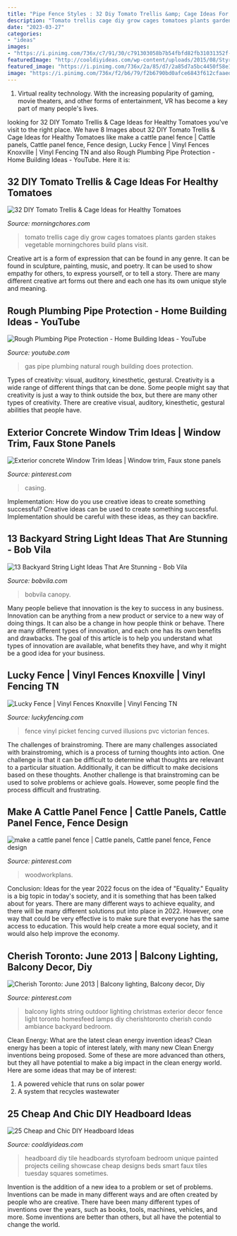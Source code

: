 ```yaml
---
title: "Pipe Fence Styles : 32 Diy Tomato Trellis &amp; Cage Ideas For Healthy Tomatoes"
description: "Tomato trellis cage diy grow cages tomatoes plants garden stakes vegetable morningchores build plans visit"
date: "2023-03-27"
categories:
- "ideas"
images:
- "https://i.pinimg.com/736x/c7/91/30/c791303058b7b54fbfd82fb31031352f--outdoor-globe-string-lights-globe-lights.jpg"
featuredImage: "http://cooldiyideas.com/wp-content/uploads/2015/08/Styrofoam-Tile-Headboard.jpg"
featured_image: "https://i.pinimg.com/736x/2a/85/d7/2a85d7a5bc4450f58e12dcc272e93449.jpg"
image: "https://i.pinimg.com/736x/f2/b6/79/f2b6790bd0afce6843f612cfaaeda481--window-casing-window-trims.jpg"
---
```



1. Virtual reality technology. With the increasing popularity of gaming, movie theaters, and other forms of entertainment, VR has become a key part of many people's lives.

	

		
looking for 32 DIY Tomato Trellis &amp; Cage Ideas for Healthy Tomatoes you've visit to the right place. We have 8 Images about 32 DIY Tomato Trellis &amp; Cage Ideas for Healthy Tomatoes like make a cattle panel fence | Cattle panels, Cattle panel fence, Fence design, Lucky Fence | Vinyl Fences Knoxville | Vinyl Fencing TN and also Rough Plumbing Pipe Protection - Home Building Ideas - YouTube. Here it is:
		
    
## 32 DIY Tomato Trellis &amp; Cage Ideas For Healthy Tomatoes

<img loading=lazy src="http://morningchores.com/wp-content/uploads/2016/05/Tomato-Trellis-and-Cage-Ideas-FB.jpg" onerror="this.onerror=null;this.src='https://tse2.mm.bing.net/th?id=OIP.Z1pyS-GeuUgrjQEVRZTndQHaD2&amp;pid=15.1';" alt="32 DIY Tomato Trellis &amp; Cage Ideas for Healthy Tomatoes">

_Source: morningchores.com_

>tomato trellis cage diy grow cages tomatoes plants garden stakes vegetable morningchores build plans visit. 

	

Creative art is a form of expression that can be found in any genre. It can be found in sculpture, painting, music, and poetry. It can be used to show empathy for others, to express yourself, or to tell a story. There are many different creative art forms out there and each one has its own unique style and meaning.

    
## Rough Plumbing Pipe Protection - Home Building Ideas - YouTube

<img loading=lazy src="https://i.ytimg.com/vi/ePDa9G1NMMY/hqdefault.jpg" onerror="this.onerror=null;this.src='https://tse3.mm.bing.net/th?id=OIP.GfkRMOsdtEuc4vYgAl-JOwHaFj&amp;pid=15.1';" alt="Rough Plumbing Pipe Protection - Home Building Ideas - YouTube">

_Source: youtube.com_

>gas pipe plumbing natural rough building does protection. 

	

Types of creativity: visual, auditory, kinesthetic, gestural.
Creativity is a wide range of different things that can be done. Some people might say that creativity is just a way to think outside the box, but there are many other types of creativity. There are creative visual, auditory, kinesthetic, gestural abilities that people have.

    
## Exterior Concrete Window Trim Ideas | Window Trim, Faux Stone Panels

<img loading=lazy src="https://i.pinimg.com/736x/f2/b6/79/f2b6790bd0afce6843f612cfaaeda481--window-casing-window-trims.jpg" onerror="this.onerror=null;this.src='https://tse3.mm.bing.net/th?id=OIP.aZN7Bf6vnxo7Voe9E8xPqAHaJ3&amp;pid=15.1';" alt="Exterior concrete Window Trim Ideas | Window trim, Faux stone panels">

_Source: pinterest.com_

>casing. 

	

Implementation: How do you use creative ideas to create something successful?
Creative ideas can be used to create something successful. Implementation should be careful with these ideas, as they can backfire.

    
## 13 Backyard String Light Ideas That Are Stunning - Bob Vila

<img loading=lazy src="https://s3-production.bobvila.com/slides/38337/original/outdoor_pool_canopy_string_lights.jpg?1594324239" onerror="this.onerror=null;this.src='https://tse2.mm.bing.net/th?id=OIP.CRGx_4fR8SYDwzUpVLkO_AHaFX&amp;pid=15.1';" alt="13 Backyard String Light Ideas That Are Stunning - Bob Vila">

_Source: bobvila.com_

>bobvila canopy. 

	

Many people believe that innovation is the key to success in any business. Innovation can be anything from a new product or service to a new way of doing things. It can also be a change in how people think or behave. There are many different types of innovation, and each one has its own benefits and drawbacks. The goal of this article is to help you understand what types of innovation are available, what benefits they have, and why it might be a good idea for your business.

    
## Lucky Fence | Vinyl Fences Knoxville | Vinyl Fencing TN

<img loading=lazy src="https://www.luckyfencing.com/wp-content/uploads/2014/10/curved-matte-finish-vinyl-pvc-picket-fence.jpg" onerror="this.onerror=null;this.src='https://tse2.mm.bing.net/th?id=OIP.MFoPN896WdBYgMKSke7kEAHaDz&amp;pid=15.1';" alt="Lucky Fence | Vinyl Fences Knoxville | Vinyl Fencing TN">

_Source: luckyfencing.com_

>fence vinyl picket fencing curved illusions pvc victorian fences. 

	

The challenges of brainstroming.
There are many challenges associated with brainstroming, which is a process of turning thoughts into action. One challenge is that it can be difficult to determine what thoughts are relevant to a particular situation. Additionally, it can be difficult to make decisions based on these thoughts. Another challenge is that brainstroming can be used to solve problems or achieve goals. However, some people find the process difficult and frustrating.

    
## Make A Cattle Panel Fence | Cattle Panels, Cattle Panel Fence, Fence Design

<img loading=lazy src="https://i.pinimg.com/736x/2a/85/d7/2a85d7a5bc4450f58e12dcc272e93449.jpg" onerror="this.onerror=null;this.src='https://tse4.mm.bing.net/th?id=OIP.QDlfiNzy-65NGXx8oeXXxQHaK2&amp;pid=15.1';" alt="make a cattle panel fence | Cattle panels, Cattle panel fence, Fence design">

_Source: pinterest.com_

>woodworkplans. 

	

Conclusion:
Ideas for the year 2022 focus on the idea of "Equality." Equality is a big topic in today's society, and it is something that has been talked about for years. There are many different ways to achieve equality, and there will be many different solutions put into place in 2022. However, one way that could be very effective is to make sure that everyone has the same access to education. This would help create a more equal society, and it would also help improve the economy.

    
## Cherish Toronto: June 2013 | Balcony Lighting, Balcony Decor, Diy

<img loading=lazy src="https://i.pinimg.com/736x/c7/91/30/c791303058b7b54fbfd82fb31031352f--outdoor-globe-string-lights-globe-lights.jpg" onerror="this.onerror=null;this.src='https://tse2.mm.bing.net/th?id=OIP.gjEBcl_-PR03sBbqHp8YPwHaJ4&amp;pid=15.1';" alt="Cherish Toronto: June 2013 | Balcony lighting, Balcony decor, Diy">

_Source: pinterest.com_

>balcony lights string outdoor lighting christmas exterior decor fence light toronto homesfeed lamps diy cherishtoronto cherish condo ambiance backyard bedroom. 

	

Clean Energy: What are the latest clean energy invention ideas?
Clean energy has been a topic of interest lately, with many new Clean Energy inventions being proposed. Some of these are more advanced than others, but they all have potential to make a big impact in the clean energy world. Here are some ideas that may be of interest: 
1. A powered vehicle that runs on solar power 
2. A system that recycles wastewater 

    
## 25 Cheap And Chic DIY Headboard Ideas

<img loading=lazy src="http://cooldiyideas.com/wp-content/uploads/2015/08/Styrofoam-Tile-Headboard.jpg" onerror="this.onerror=null;this.src='https://tse4.mm.bing.net/th?id=OIP.dzZgx4vbjxj7Edtf8IG9JQHaHz&amp;pid=15.1';" alt="25 Cheap and Chic DIY Headboard Ideas">

_Source: cooldiyideas.com_

>headboard diy tile headboards styrofoam bedroom unique painted projects ceiling showcase cheap designs beds smart faux tiles tuesday squares sometimes. 

	

Invention is the addition of a new idea to a problem or set of problems. Inventions can be made in many different ways and are often created by people who are creative. There have been many different types of inventions over the years, such as books, tools, machines, vehicles, and more. Some inventions are better than others, but all have the potential to change the world.


